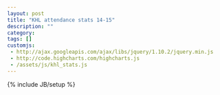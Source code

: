 ```yaml
---
layout: post
title: "KHL attendance stats 14-15"
description: ""
category: 
tags: []
customjs:
 - http://ajax.googleapis.com/ajax/libs/jquery/1.10.2/jquery.min.js
 - http://code.highcharts.com/highcharts.js
 - /assets/js/khl_stats.js
---
```

{% include JB/setup %}

<div id="container" style="width:100%; height:800px;"></div>